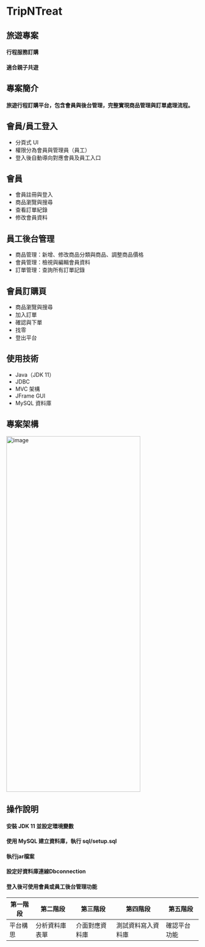 # TripNTreat
## 旅遊專案
#### 行程服務訂購
#### 適合親子共遊


## 專案簡介
#### 旅遊行程訂購平台，包含會員與後台管理，完整實現商品管理與訂單處理流程。


## 會員/員工登入
- 分頁式 UI
- 權限分為會員與管理員（員工）
- 登入後自動導向對應會員及員工入口


## 會員
- 會員註冊與登入
- 商品瀏覽與搜尋
- 查看訂單紀錄
- 修改會員資料


## 員工後台管理
- 商品管理：新增、修改商品分類與商品、調整商品價格
- 會員管理：檢視與編輯會員資料
- 訂單管理：查詢所有訂單記錄


## 會員訂購頁
- 商品瀏覽與搜尋
- 加入訂單
- 確認與下單
- 找零
- 登出平台


## 使用技術
- Java（JDK 11）
- JDBC
- MVC 架構
- JFrame GUI
- MySQL 資料庫

## 專案架構
<img width="351" height="929" alt="image" src="https://github.com/user-attachments/assets/5f2695fb-3b19-491a-a9a6-0b29fd772141" />


## 操作說明
#### 安裝 JDK 11 並設定環境變數
#### 使用 MySQL 建立資料庫，執行 sql/setup.sql
#### 執行jar檔案
#### 設定好資料庫連線Dbconnection
#### 登入後可使用會員或員工後台管理功能



| 第一階段                |   第二階段       | 第三階段           | 第四階段          | 第五階段        | 
| ----------------------- | ---------------| ------------------ |------------------|----------------|
| 平台構思                |  分析資料庫表單  | 介面對應資料庫      | 測試資料寫入資料庫 | 確認平台功能    |



